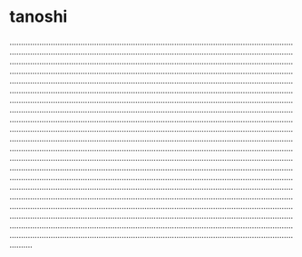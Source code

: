 # tanoshi

......................................................................................................................................................................................................................................................................................................................................................................................................................................................................................................................................................................................................................................................................................................................................................................................................................................................................................................................................................................................................................................................................................................................................................................................................................................................................................................................................................................................................................................................................................................................................................................................................................................................................................................................................................................................................................................................................................................................................................................................................................................................................................................................................................................................................................................................................................................................................................................................................................................................................................................................................................................................................................................................................................................................